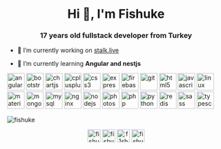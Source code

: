 <h1 align="center">Hi 👋, I'm Fishuke</h1>
<h3 align="center">17 years old fullstack developer from Turkey</h3>

- 🔭 I’m currently working on [stalk.live](https://stalk.live)

- 🌱 I’m currently learning **Angular and nestjs**

<p align="left"><img src="https://devicons.github.io/devicon/devicon.git/icons/angularjs/angularjs-original.svg" alt="angularjs" width="40" height="40"/> <img src="https://devicons.github.io/devicon/devicon.git/icons/bootstrap/bootstrap-plain.svg" alt="bootstrap" width="40" height="40"/> <img src="https://www.chartjs.org/media/logo-title.svg" alt="chartjs" width="40" height="40"/> <img src="https://devicons.github.io/devicon/devicon.git/icons/cplusplus/cplusplus-original.svg" alt="cplusplus" width="40" height="40"/> <img src="https://devicons.github.io/devicon/devicon.git/icons/css3/css3-original-wordmark.svg" alt="css3" width="40" height="40"/> <img src="https://devicons.github.io/devicon/devicon.git/icons/express/express-original-wordmark.svg" alt="express" width="40" height="40"/> <img src="https://www.vectorlogo.zone/logos/firebase/firebase-icon.svg" alt="firebase" width="40" height="40"/> <img src="https://www.vectorlogo.zone/logos/git-scm/git-scm-icon.svg" alt="git" width="40" height="40"/> <img src="https://devicons.github.io/devicon/devicon.git/icons/html5/html5-original-wordmark.svg" alt="html5" width="40" height="40"/> <img src="https://devicons.github.io/devicon/devicon.git/icons/javascript/javascript-original.svg" alt="javascript" width="40" height="40"/> <img src="https://devicons.github.io/devicon/devicon.git/icons/linux/linux-original.svg" alt="linux" width="40" height="40"/> <img src="https://raw.githubusercontent.com/prplx/svg-logos/5585531d45d294869c4eaab4d7cf2e9c167710a9/svg/materialize.svg" alt="materialize" width="40" height="40"/> <img src="https://devicons.github.io/devicon/devicon.git/icons/mongodb/mongodb-original-wordmark.svg" alt="mongodb" width="40" height="40"/> <img src="https://devicons.github.io/devicon/devicon.git/icons/mysql/mysql-original-wordmark.svg" alt="mysql" width="40" height="40"/> <img src="https://devicons.github.io/devicon/devicon.git/icons/nginx/nginx-original.svg" alt="nginx" width="40" height="40"/> <img src="https://devicons.github.io/devicon/devicon.git/icons/nodejs/nodejs-original-wordmark.svg" alt="nodejs" width="40" height="40"/> <img src="https://devicons.github.io/devicon/devicon.git/icons/photoshop/photoshop-plain.svg" alt="photoshop" width="40" height="40"/> <img src="https://devicons.github.io/devicon/devicon.git/icons/php/php-original.svg" alt="php" width="40" height="40"/> <img src="https://devicons.github.io/devicon/devicon.git/icons/python/python-original.svg" alt="python" width="40" height="40"/> <img src="https://devicons.github.io/devicon/devicon.git/icons/redis/redis-original-wordmark.svg" alt="redis" width="40" height="40"/> <img src="https://devicons.github.io/devicon/devicon.git/icons/sass/sass-original.svg" alt="sass" width="40" height="40"/> <img src="https://devicons.github.io/devicon/devicon.git/icons/typescript/typescript-original.svg" alt="typescript" width="40" height="40"/></p>

<center><p><img align="left" src="https://github-readme-stats.vercel.app/api/top-langs/?username=fishuke&layout=compact" alt="fishuke" /></p></center>
&nbsp;
<p align="center">
<a href="https://codepen.io/fishuke" target="blank"><img align="center" src="https://cdn.jsdelivr.net/npm/simple-icons@3.0.1/icons/codepen.svg" alt="fishuke" height="30" width="30" /></a>
<a href="https://linkedin.com/in/fishuke" target="blank"><img align="center" src="https://cdn.jsdelivr.net/npm/simple-icons@3.0.1/icons/linkedin.svg" alt="fishuke" height="30" width="30" /></a>
<a href="https://instagram.com/f1shuke" target="blank"><img align="center" src="https://cdn.jsdelivr.net/npm/simple-icons@3.0.1/icons/instagram.svg" alt="f1shuke" height="30" width="30" /></a>
<a href="https://www.youtube.com/c/fishuke" target="blank"><img align="center" src="https://cdn.jsdelivr.net/npm/simple-icons@3.0.1/icons/youtube.svg" alt="fishuke" height="30" width="30" /></a>
</p>
